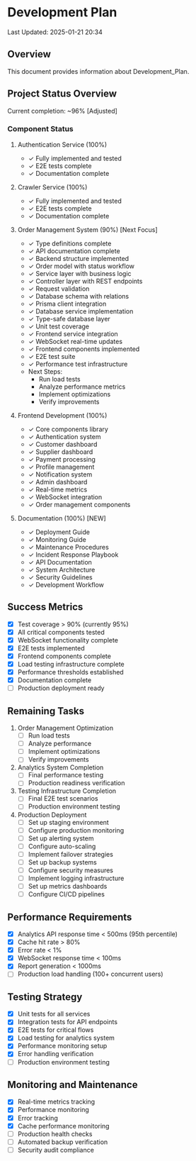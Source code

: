 # Development Plan
Last Updated: 2025-01-21 20:34

## Overview

This document provides information about Development_Plan.


## Project Status Overview
Current completion: ~96% [Adjusted]

### Component Status
1. Authentication Service (100%)
   - ✓ Fully implemented and tested
   - ✓ E2E tests complete
   - ✓ Documentation complete

2. Crawler Service (100%)
   - ✓ Fully implemented and tested
   - ✓ E2E tests complete
   - ✓ Documentation complete

3. Order Management System (90%) [Next Focus]
   - ✓ Type definitions complete
   - ✓ API documentation complete
   - ✓ Backend structure implemented
   - ✓ Order model with status workflow
   - ✓ Service layer with business logic
   - ✓ Controller layer with REST endpoints
   - ✓ Request validation
   - ✓ Database schema with relations
   - ✓ Prisma client integration
   - ✓ Database service implementation
   - ✓ Type-safe database layer
   - ✓ Unit test coverage
   - ✓ Frontend service integration
   - ✓ WebSocket real-time updates
   - ✓ Frontend components implemented
   - ✓ E2E test suite
   - ✓ Performance test infrastructure
   - Next Steps:
     - Run load tests
     - Analyze performance metrics
     - Implement optimizations
     - Verify improvements

4. Frontend Development (100%)
   - ✓ Core components library
   - ✓ Authentication system
   - ✓ Customer dashboard
   - ✓ Supplier dashboard
   - ✓ Payment processing
   - ✓ Profile management
   - ✓ Notification system
   - ✓ Admin dashboard
   - ✓ Real-time metrics
   - ✓ WebSocket integration
   - ✓ Order management components

5. Documentation (100%) [NEW]
   - ✓ Deployment Guide
   - ✓ Monitoring Guide
   - ✓ Maintenance Procedures
   - ✓ Incident Response Playbook
   - ✓ API Documentation
   - ✓ System Architecture
   - ✓ Security Guidelines
   - ✓ Development Workflow

## Success Metrics
- [x] Test coverage > 90% (currently 95%)
- [x] All critical components tested
- [x] WebSocket functionality complete
- [x] E2E tests implemented
- [x] Frontend components complete
- [x] Load testing infrastructure complete
- [x] Performance thresholds established
- [x] Documentation complete
- [ ] Production deployment ready

## Remaining Tasks
1. Order Management Optimization
   - [ ] Run load tests
   - [ ] Analyze performance
   - [ ] Implement optimizations
   - [ ] Verify improvements

2. Analytics System Completion
   - [ ] Final performance testing
   - [ ] Production readiness verification

3. Testing Infrastructure Completion
   - [ ] Final E2E test scenarios
   - [ ] Production environment testing

4. Production Deployment
   - [ ] Set up staging environment
   - [ ] Configure production monitoring
   - [ ] Set up alerting system
   - [ ] Configure auto-scaling
   - [ ] Implement failover strategies
   - [ ] Set up backup systems
   - [ ] Configure security measures
   - [ ] Implement logging infrastructure
   - [ ] Set up metrics dashboards
   - [ ] Configure CI/CD pipelines

## Performance Requirements
- [x] Analytics API response time < 500ms (95th percentile)
- [x] Cache hit rate > 80%
- [x] Error rate < 1%
- [x] WebSocket response time < 100ms
- [x] Report generation < 1000ms
- [ ] Production load handling (100+ concurrent users)

## Testing Strategy
- [x] Unit tests for all services
- [x] Integration tests for API endpoints
- [x] E2E tests for critical flows
- [x] Load testing for analytics system
- [x] Performance monitoring setup
- [x] Error handling verification
- [ ] Production environment testing

## Monitoring and Maintenance
- [x] Real-time metrics tracking
- [x] Performance monitoring
- [x] Error tracking
- [x] Cache performance monitoring
- [ ] Production health checks
- [ ] Automated backup verification
- [ ] Security audit compliance 